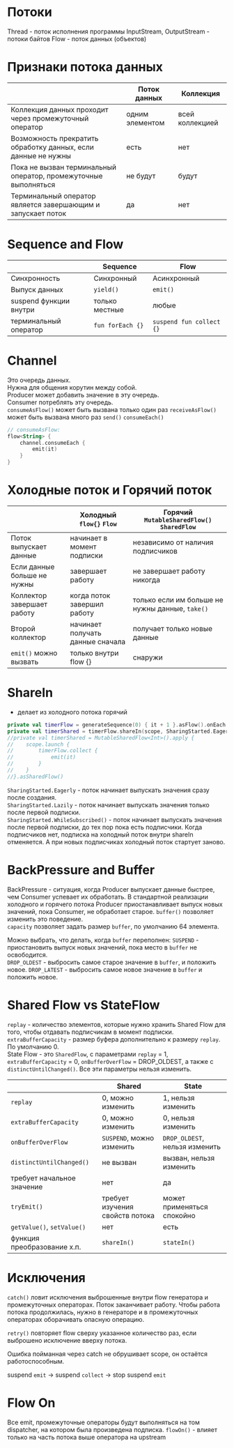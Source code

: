 # Потоки
Thread - поток исполнения программы
InputStream, OutputStream - потоки байтов
Flow - поток данных (объектов)

# Признаки потока данных
|                                                                 | Поток данных    | Коллекция       |
|-----------------------------------------------------------------|-----------------|-----------------|
| Коллекция данных проходит через промежуточный оператор          | одним элементом | всей коллекцией |
| Возможность прекратить обработку данных, если данные не нужны   | есть            | нет             |
| Пока не вызван терминальный оператор, промежуточные выполняться | не будут        | будут           |
| Терминальный оператор является завершающим и запускает поток    | да              | нет             |

# Sequence and Flow
|                        | Sequence         | Flow                     |
|------------------------|------------------|--------------------------|
| Синхронность           | Синхронный       | Асинхронный              |
| Выпуск данных          | `yield()`        | `emit()`                 |
| suspend функции внутри | только местные   | любые                    |
| терминальный оператор  | `fun forEach {}` | `suspend fun collect {}` |

# Channel
Это очередь данных.  
Нужна для общения корутин между собой.  
Producer может добавить значение в эту очередь.  
Consumer потреблять эту очередь.  
`consumeAsFlow()` может быть вызвана только один раз
`receiveAsFlow()` может быть вызвана много раз
`send()`
`consumeEach()`
```kotlin
// consumeAsFlow:
flow<String> {
    channel.consumeEach {
        emit(it)
    }
}
```

# Холодные поток и Горячий поток

|                             | Холодный `flow{}` `Flow`         | Горячий `MutableSharedFlow()` `SharedFlow`      |
|-----------------------------|----------------------------------|-------------------------------------------------|
| Поток выпускает данные      | начинает в момент подписки       | независимо от наличия подписчиков               |
| Если данные больше не нужны | завершает работу                 | не завершает работу никогда                     | 
| Коллектор завершает работу  | когда поток завершил работу      | только если им больше не нужны данные, `take()` |
| Второй коллектор            | начинает получать данные сначала | получает только новые данные                    |
| `emit()` можно вызвать      | только внутри flow {}            | снаружи                                         |

# ShareIn
- делает из холодного потока горячий
```kotlin
private val timerFlow = generateSequence(0) { it + 1 }.asFlow().onEach { delay(1000) }
private val timerShared = timerFlow.shareIn(scope, SharingStarted.Eagerly)
//private val timerShared = MutableSharedFlow<Int>().apply {
//    scope.launch {
//        timerFlow.collect {
//            emit(it)
//        }
//    }
//}.asSharedFlow()
```
`SharingStarted.Eagerly` - поток начинает выпускать значения сразу после создания.  
`SharingStarted.Lazily` - поток начинает выпускать значения только после первой подписки.  
`SharingStarted.WhileSubscribed()` - поток начинает выпускать значения после первой подписки, до тех пор
пока есть подписчики. Когда подписчиков нет, подписка на холодный поток внутри shareIn отменяется. А при новых
подписчиках холодный поток стартует заново.

# BackPressure and Buffer
BackPressure - ситуация, когда Producer выпускает данные быстрее, чем Consumer успевает их обработать.
В стандартной реализации холодного и горячего потока Producer приостанавливает выпуск новых значений, пока Consumer, не
обработает старое.
`buffer()` позволяет изменить это поведение.  
`capacity` позволяет задать размер `buffer`, по умолчанию 64 элемента.

Можно выбрать, что делать, когда `buffer` переполнен:
`SUSPEND` - приостановить выпуск новых значений, пока место в `buffer` не освободится.  
`DROP_OLDEST` - выбросить самое старое значение в `buffer`, и положить новое.
`DROP_LATEST` - выбросить самое новое значение в `buffer` и положить новое.

# Shared Flow vs StateFlow
`replay` - количество элементов, которые нужно хранить Shared Flow для того, чтобы отдавать подписчикам в момент
подписки.  
`extraBufferCapacity` - размер буфера дополнительно к размеру `replay`. По умолчанию 0.  
State Flow - это `SharedFlow`, с параметрами `replay` = 1, `extraBufferCapacity` = 0, `onBufferOverFlow` = DROP_OLDEST,
а также с `distinctUntilChanged()`. Все эти параметры нельзя изменить.

|                             | Shared                          | State                          |
|-----------------------------|---------------------------------|--------------------------------|
| `replay`                    | 0, можно изменить               | 1, нельзя изменить             |
| `extraBufferCapacity`       | 0, можно изменить               | 0, нельзя изменить             |
| `onBufferOverFlow`          | `SUSPEND`, можно изменить       | `DROP_OLDEST`, нельзя изменить |
| `distinctUntilChanged()`    | не вызван                       | вызван, нельзя изменить        |
| требует начальное значение  | нет                             | да                             |
| `tryEmit()`                 | требует изучения свойств потока | может применяться спокойно     |
| `getValue()`, `setValue()`  | нет                             | есть                           |
| функция преобразование х.п. | `shareIn()`                     | `stateIn()`                    |

# Исключения

`catch()` ловит исключения выброшенные внутри flow генератора и промежуточных операторах.
Поток заканчивает работу. Чтобы работа потока продолжилась, нужно в генераторе и в промежуточных операторах
оборачивать опасную операцию.

`retry()` повторяет flow сверху указанное количество раз, если выброшено исключение вверху потока.

Ошибка пойманная через catch не обрушивает scope, он остаётся работоспособным.

suspend `emit` -> suspend  `collect` -> stop suspend `emit`

# Flow On
Все emit, промежуточные операторы будут выполняться на том dispatcher, на котором была произведена подписка.
`flowOn()` - влияет только на часть потока выше оператора на upstream